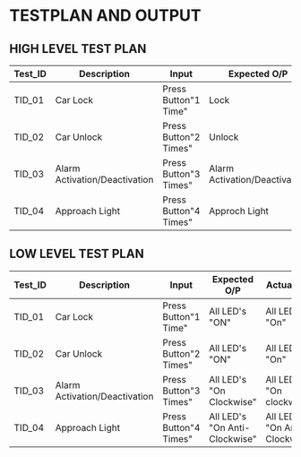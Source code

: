 # **TESTPLAN AND OUTPUT**

## **HIGH LEVEL TEST PLAN**

|Test_ID|Description|Input|Expected O/P|Actual O/P|Status|
---|---|---|---|---|---|
|TID_01|Car Lock|Press Button"1 Time"|Lock|Lock|DONE :white_check_mark:|
|TID_02|Car Unlock|Press Button"2 Times"|Unlock|Unlock|DONE :white_check_mark:|
|TID_03|Alarm Activation/Deactivation|Press Button"3 Times"|Alarm Activation/Deactivation|Alarm Activation/Deactivation|DONE :white_check_mark:|
|TID_04|Approach Light|Press Button"4 Times"|Approch Light|Approch Light|DONE :white_check_mark:|


## **LOW LEVEL TEST PLAN**

|Test_ID|Description|Input|Expected O/P|Actual O/P|Status|
---|---|---|---|---|---|
|TID_01|Car Lock|Press Button"1 Time"|All LED's "ON"|All LED's "On"|DONE :white_check_mark:|
|TID_02|Car Unlock|Press Button"2 Times"|All LED's "ON"|All LED's "On"|DONE :white_check_mark:|
|TID_03|Alarm Activation/Deactivation|Press Button"3 Times"|All LED's "On Clockwise"|All LED's "On clockwise"|DONE :white_check_mark:|
|TID_04|Approach Light|Press Button"4 Times"|All LED's "On Anti-Clockwise"|All LED's "On Anti-Clockwise"|DONE :white_check_mark:|
